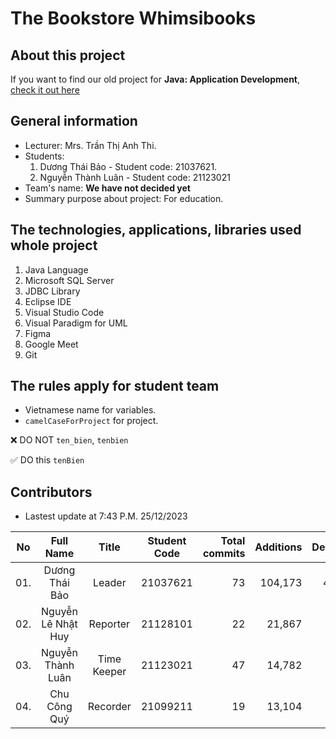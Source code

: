 # The Bookstore Whimsibooks
## About this project
If you want to find our old project for **Java: Application Development**, [check it out here](https://github.com/kennex666/ManageBookstore-Whimsibooks-Java/tree/PhatTrienUngDung_FullSource_Final)

## General information
- Lecturer: Mrs. Trần Thị Anh Thi.
- Students:
    1. Dương Thái Bảo - Student code: 21037621.
    2. Nguyễn Thành Luân - Student code: 21123021
- Team's name: **We have not decided yet**
- Summary purpose about project: For education.

## The technologies, applications, libraries used whole project
1. Java Language
2. Microsoft SQL Server
3. JDBC Library
4. Eclipse IDE
5. Visual Studio Code
6. Visual Paradigm for UML
7. Figma
8. Google Meet
9. Git

## The rules apply for student team
- Vietnamese name for variables.
- `camelCaseForProject` for project.

❌ DO NOT `ten_bien`, `tenbien`

✅ DO this `tenBien`

## Contributors
- Lastest update at 7:43 P.M. 25/12/2023

| No  | Full Name | Title | Student Code | Total commits  | Additions | Deletions | Join time | Disontinued |
| :--: |:--:| :--: | :--: | --:| --: | --: | :--: | :--: |
| 01. | Dương Thái Bảo | Leader | 21037621  | 73 | 104,173 | 48,778 | 01/08/2023  |  |
| 02. | Nguyễn Lê Nhật Huy | Reporter | 21128101 | 22 | 21,867 | 7,614 | 01/08/2023 | 20/12/23 |
| 03. | Nguyễn Thành Luân | Time Keeper | 21123021 | 47 | 14,782 | 4,222 | 01/08/2023 |  |
| 04. | Chu Công Quý | Recorder | 21099211 | 19 | 13,104 | 6,292 | 01/08/2023 | 20/12/23 |